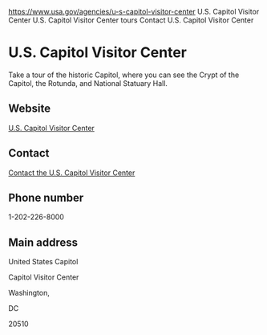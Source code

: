 

https://www.usa.gov/agencies/u-s-capitol-visitor-center
U.S. Capitol Visitor Center
U.S. Capitol Visitor Center tours
Contact U.S. Capitol Visitor Center

U.S. Capitol Visitor Center
===========================

Take a tour of the historic Capitol, where you can see the Crypt of the Capitol, the Rotunda, and National Statuary Hall.

Website
-------

[U.S. Capitol Visitor Center](http://www.visitthecapitol.gov)

Contact
-------

[Contact the U.S. Capitol Visitor Center](https://www.visitthecapitol.gov/contact-us)

Phone number
------------

1-202-226-8000

Main address
------------

United States Capitol
  

Capitol Visitor Center
  

Washington,

DC

20510
